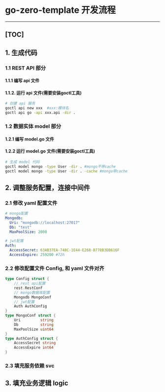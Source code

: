 # go-zero-template 开发流程
---
[TOC]
---
## 1. 生成代码
### 1.1 REST API 部分
#### 1.1.1 编写 api 文件
#### 1.1.2. 运行 api 文件(需要安装goctl工具)
```bash
# 创建 api 服务
goctl api new xxx  #xxx:模块名
goctl api go -api xxx.api -dir .
```
### 1.2 数据实体 model 部分
#### 1.2.1 编写 model.go 文件
#### 1.2.2 运行 model.go 文件(需要安装goctl工具)
```bash
# 生成 model 代码
goctl model mongo -type User -dir . #mongo不带cache
goctl model mongo -type User -dir . -cache #mongo带cache
```
## 2. 调整服务配置，连接中间件
### 2.1 修改 yaml 配置文件
```yaml
# mongo配置
Mongodb:
  Uri: "mongodb://localhost:27017"
  Db: "test"
  MaxPoolSize: 2000
  
# jwt配置
Auth:
  AccessSecret: 63AB37EA-748C-1E44-E268-B778B3DB616F
  AccessExpire: 259200 #72h
```

### 2.2 修改配置文件 Config, 和 yaml 文件对齐
```go
type Config struct {
	// rest api配置
	rest.RestConf
	// mongo数据库配置
	Mongodb MongoConf
	// jwt配置
	Auth AuthConfig
}
type MongoConf struct {
	Uri         string
	Db          string
	MaxPoolSize uint64
}
type AuthConfig struct {
	AccessSecret string
	AccessExpire int64
}
```

### 2.3 填充服务依赖 svc
## 3. 填充业务逻辑 logic